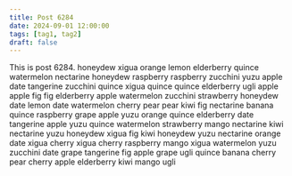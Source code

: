 ```yaml
---
title: Post 6284
date: 2024-09-01 12:00:00
tags: [tag1, tag2]
draft: false
---
```

This is post 6284.
honeydew
xigua
orange
lemon
elderberry
quince
watermelon
nectarine
honeydew
raspberry
raspberry
zucchini
yuzu
apple
date
tangerine
zucchini
quince
xigua
quince
quince
elderberry
ugli
apple
apple
fig
fig
elderberry
apple
watermelon
zucchini
strawberry
honeydew
date
lemon
date
watermelon
cherry
pear
pear
kiwi
fig
nectarine
banana
quince
raspberry
grape
apple
yuzu
orange
quince
elderberry
date
tangerine
apple
yuzu
quince
watermelon
strawberry
mango
nectarine
kiwi
nectarine
yuzu
honeydew
xigua
fig
kiwi
honeydew
yuzu
nectarine
orange
date
xigua
cherry
xigua
cherry
raspberry
mango
xigua
watermelon
yuzu
zucchini
date
grape
tangerine
fig
apple
grape
ugli
quince
banana
cherry
pear
cherry
apple
elderberry
kiwi
mango
ugli
